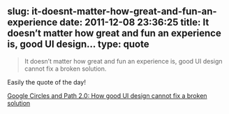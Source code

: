 slug: it-doesnt-matter-how-great-and-fun-an-experience
date: 2011-12-08 23:36:25
title: It doesn’t matter how great and fun an experience is, good UI design...
type: quote
---

> It doesn’t matter how great and fun an experience is, good UI design cannot fix a broken solution.

Easily the quote of the day!

 [Google Circles and Path 2.0: How good UI design cannot fix a broken solution](http://www.elezea.com/2011/12/google-path-ui-design/)
